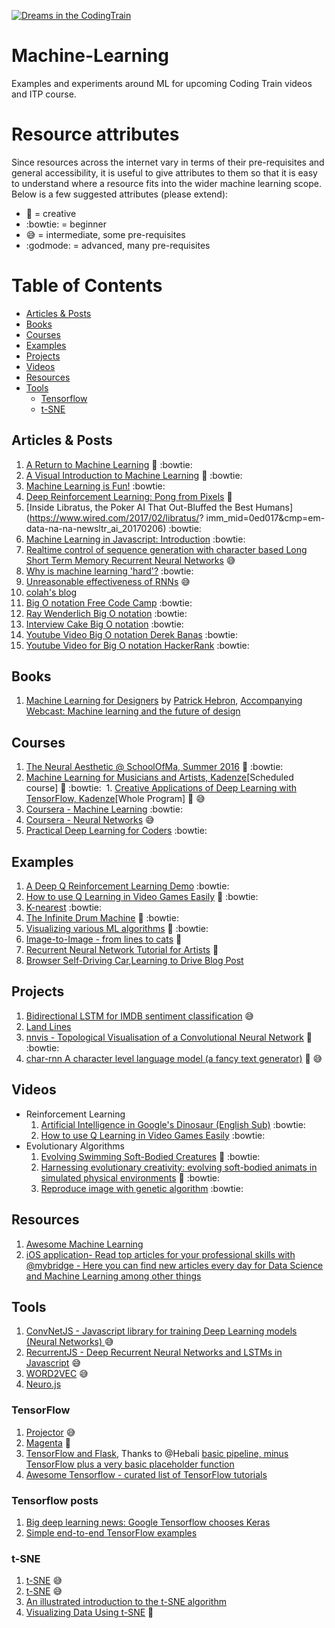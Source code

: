 [![Dreams in the CodingTrain](https://raw.githubusercontent.com/CodingTrain/Machine-Learning/master/codingdream.jpg)](http://thecodingtrain.com/)

# Machine-Learning
Examples and experiments around ML for upcoming Coding Train videos and ITP course.

# Resource attributes

Since resources across the internet vary in terms of their pre-requisites and general accessibility, it is useful to
give attributes to them so that it is easy to understand where a resource fits into the wider machine learning scope. Below is a few suggested attributes (please extend):

 - :rainbow: = creative
 - :bowtie: = beginner
 - :sweat_smile: = intermediate, some pre-requisites
 - :godmode: = advanced, many pre-requisites

# Table of Contents
<!-- MarkdownTOC depth=4 -->
- [Articles & Posts](#articles--posts)
- [Books](#books)
- [Courses](#courses)
- [Examples](#examples)
- [Projects](#projects)
- [Videos](#videos)
- [Resources](#resources)
- [Tools](#tools)
    - [Tensorflow](#tensorflow)
    - [t-SNE](#t-sne)

<!-- /MarkdownTOC -->
## Articles & Posts
  1. [A Return to Machine Learning](https://medium.com/@kcimc/a-return-to-machine-learning-2de3728558eb#.vlqnbo9yg) :rainbow: :bowtie:
  1. [A Visual Introduction to Machine Learning](http://www.r2d3.us/visual-intro-to-machine-learning-part-1/) :rainbow: :bowtie:
  1. [Machine Learning is Fun!](https://medium.com/@ageitgey/machine-learning-is-fun-80ea3ec3c471) :bowtie:
  1. [Deep Reinforcement Learning: Pong from Pixels](http://karpathy.github.io/2016/05/31/rl/) :rainbow:
  1. [Inside Libratus, the Poker AI That Out-Bluffed the Best Humans](https://www.wired.com/2017/02/libratus/? imm_mid=0ed017&cmp=em-data-na-na-newsltr_ai_20170206) :bowtie:
  1. [Machine Learning in Javascript: Introduction](http://burakkanber.com/blog/machine-learning-in-other-languages-introduction/) :bowtie:
  1. [Realtime control of sequence generation with character based Long Short Term Memory Recurrent Neural Networks](http://www.iggi.org.uk/assets/IGGI-2016-Memo-A.pdf) :sweat_smile:
  1. [Why is machine learning 'hard'?](http://ai.stanford.edu/~zayd/why-is-machine-learning-hard.html) :bowtie:
  1. [Unreasonable effectiveness of RNNs](http://karpathy.github.io/2015/05/21/rnn-effectiveness/) :sweat_smile:
  1. [colah's blog](http://colah.github.io/)
  1. [Big O notation Free Code Camp](https://medium.freecodecamp.com/time-is-complex-but-priceless-f0abd015063c?source=linkShare-4599aaae9f0b-1489449307) :bowtie:
  1. [Ray Wenderlich Big O notation](https://github.com/raywenderlich/swift-algorithm-club/blob/master/Big-O%20Notation.markdown) :bowtie:
  1. [Interview Cake Big O notation](https://www.interviewcake.com/article/java/big-o-notation-time-and-space-complexity) :bowtie:
  1. [Youtube Video Big O notation Derek Banas](https://m.youtube.com/watch?v=V6mKVRU1evU) :bowtie:
  1. [Youtube Video for Big O notation HackerRank](https://youtu.be/v4cd1O4zkGw) :bowtie: 
  

## Books
  1. [Machine Learning for Designers](http://www.oreilly.com/design/free/machine-learning-for-designers.csp) by [Patrick Hebron](http://www.patrickhebron.com/), [Accompanying Webcast: Machine learning and the future of design](http://www.oreilly.com/pub/e/3709)

## Courses
  1. [The Neural Aesthetic @ SchoolOfMa, Summer 2016](http://ml4a.github.io/classes/neural-aesthetic/) :rainbow: :bowtie:
  1. [Machine Learning for Musicians and Artists, Kadenze](https://www.kadenze.com/courses/machine-learning-for-musicians-and-artists-i)[Scheduled course] :rainbow: :bowtie:
  1. [Creative Applications of Deep Learning with TensorFlow, Kadenze](https://www.kadenze.com/programs/creative-applications-of-deep-learning-with-tensorflow)[Whole Program] :rainbow: :sweat_smile:
  1. [Coursera - Machine Learning](https://www.coursera.org/learn/machine-learning) :bowtie:
  1. [Coursera - Neural Networks](https://www.coursera.org/learn/neural-networks) :sweat_smile:
  1. [Practical Deep Learning for Coders](http://www.fast.ai/2017/02/24/captions-and-notes/) :bowtie:

## Examples
  1. [A Deep Q Reinforcement Learning Demo](http://projects.rajivshah.com/rldemo/) :bowtie:
  1. [How to use Q Learning in Video Games Easily](https://github.com/llSourcell/q_learning_demo) :rainbow: :bowtie:
  1. [K-nearest](https://twitter.com/MaximilianLloyd/status/814942799351185408) :bowtie:
  1. [The Infinite Drum Machine](https://aiexperiments.withgoogle.com/drum-machine/view/) :rainbow: :bowtie:
  1. [Visualizing various ML algorithms](https://kwichmann.github.io/ml_sandbox/) :rainbow: :bowtie:
  1. [Image-to-Image - from lines to cats](http://affinelayer.com/pixsrv/) :rainbow:
  2. [Recurrent Neural Network Tutorial for Artists](http://blog.otoro.net/2017/01/01/recurrent-neural-network-artist/) :rainbow:
  1. [Browser Self-Driving Car](http://janhuenermann.com/projects/learning-to-drive),[Learning to Drive Blog Post](http://lab.janhuenermann.de/article/learning-to-drive)

## Projects
  1. [Bidirectional LSTM for IMDB sentiment classification](https://transcranial.github.io/keras-js/#/imdb-bidirectional-lstm) :sweat_smile:
  1. [Land Lines](https://medium.com/@zachlieberman/land-lines-e1f88c745847#.1157xmhw8)
  1. [nnvis - Topological Visualisation of a Convolutional Neural Network](http://terencebroad.com/convnetvis/vis.html) :rainbow: :bowtie:
  1. [char-rnn A character level language model (a fancy text generator)](https://github.com/karpathy/char-rnn) :rainbow: :sweat_smile:


## Videos
  * Reinforcement Learning
    1. [Artificial Intelligence in Google's Dinosaur (English Sub)](https://www.youtube.com/watch?v=P7XHzqZjXQs) :bowtie:
    1. [How to use Q Learning in Video Games Easily](https://www.youtube.com/watch?v=A5eihauRQvo&feature=youtu.be) :bowtie:
  * Evolutionary Algorithms
    1. [Evolving Swimming Soft-Bodied Creatures](https://www.youtube.com/watch?v=4ZqdvYrZ3ro) :rainbow: :bowtie:
    1. [Harnessing evolutionary creativity: evolving soft-bodied animats in simulated physical environments](https://www.youtube.com/watch?v=CXTZHHQ7ZiQ&feature=youtu.be) :rainbow: :bowtie:
    1. [Reproduce image with genetic algorithm](https://www.youtube.com/watch?v=iV-hah6xs2A) :bowtie:

## Resources
  1. [Awesome Machine Learning](https://github.com/josephmisiti/awesome-machine-learning)
  1. [iOS application- Read top articles for your professional skills with @mybridge - Here you can find new articles every day for Data Science and Machine Learning among other things](https://itunes.apple.com/app/id1055459116)

## Tools
  1. [ConvNetJS - Javascript library for training Deep Learning models (Neural Networks) ](http://cs.stanford.edu/people/karpathy/convnetjs/) :sweat_smile:
  1. [RecurrentJS - Deep Recurrent Neural Networks and LSTMs in Javascript](https://github.com/shiffman/recurrentjs) :sweat_smile:
  1. [WORD2VEC](http://technobium.com/find-words-similarity-using-deeplearning4j-word2vec/) :sweat_smile:
  1. [Neuro.js](https://github.com/janhuenermann/neurojs)

### TensorFlow
  1. [Projector](http://projector.tensorflow.org/) :sweat_smile:
  1. [Magenta](https://github.com/tensorflow/magenta) :rainbow:
  1. [TensorFlow and Flask](https://blog.metaflow.fr/tensorflow-how-to-freeze-a-model-and-serve-it-with-a-python-api-d4f3596b3adc#.96tvigb98_), Thanks to @Hebali [basic pipeline, minus TensorFlow plus a very basic placeholder function](
http://www.patrickhebron.com/learning-machines/week8.html)
  1. [Awesome Tensorflow - curated list of TensorFlow tutorials](https://github.com/jtoy/awesome-tensorflow)

### Tensorflow posts
  1. [Big deep learning news: Google Tensorflow chooses Keras](http://www.fast.ai/2017/01/03/keras/)
  1. [Simple end-to-end TensorFlow examples](http://bcomposes.com/2015/11/26/simple-end-to-end-tensorflow-examples/)

### t-SNE
  1. [t-SNE](https://lvdmaaten.github.io/tsne/) :sweat_smile:
  1. [t-SNE](https://scienceai.github.io/tsne-js/) :sweat_smile:
  1. [An illustrated introduction to the t-SNE algorithm](https://www.oreilly.com/learning/an-illustrated-introduction-to-the-t-sne-algorithm)
  1. [Visualizing Data Using t-SNE](https://www.youtube.com/watch?v=RJVL80Gg3lA&list=UUtXKDgv1AVoG88PLl8nGXmw) :rainbow:
